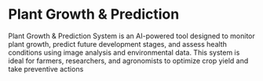 # Plant Growth & Prediction
 Plant Growth & Prediction System is an AI-powered tool designed to monitor plant growth, predict future development stages, and assess health conditions using image analysis and environmental data. This system is ideal for farmers, researchers, and agronomists to optimize crop yield and take preventive actions
